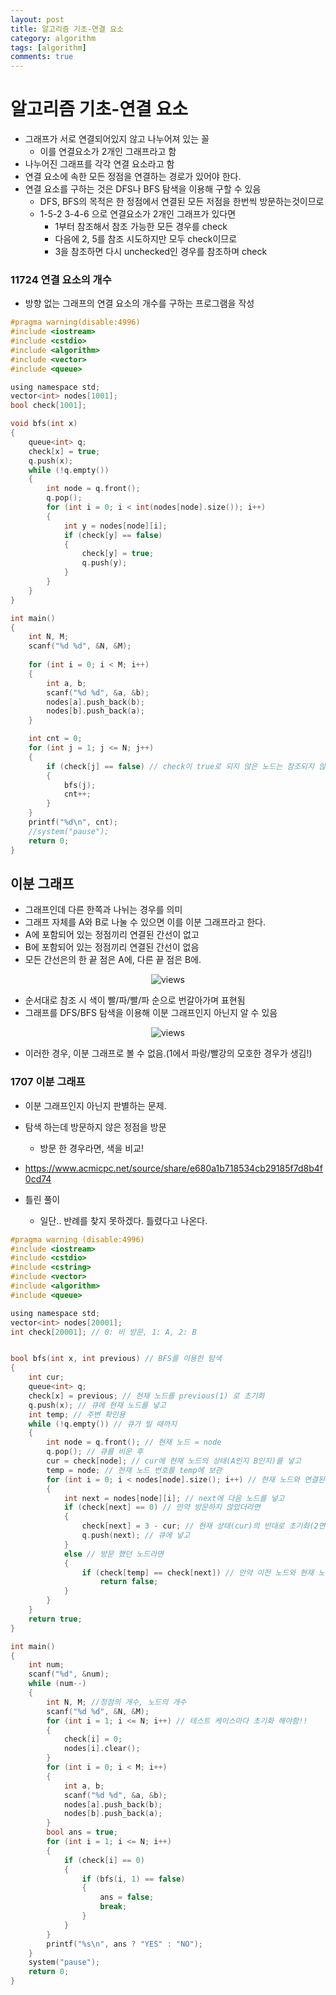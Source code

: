```yaml
---
layout: post
title: 알고리즘 기초-연결 요소
category: algorithm
tags: [algorithm]
comments: true
---
```


# 알고리즘 기초-연결 요소
- 그래프가 서로 연결되어있지 않고 나누어져 있는 꼴
  - 이를 연결요소가 2개인 그래프라고 함
- 나누어진 그래프를 각각 연결 요소라고 함
- 연결 요소에 속한 모든 정점을 연결하는 경로가 있어야 한다.
- 연결 요소를 구하는 것은 DFS나 BFS 탐색을 이용해 구할 수 있음
  - DFS, BFS의 목적은 한 정점에서 연결된 모든 저점을 한번씩 방문하는것이므로
  - 1-5-2 3-4-6 으로 연결요소가 2개인 그래프가 있다면
    - 1부터 참조해서 참조 가능한 모든 경우를 check
    - 다음에 2, 5를 참조 시도하지만 모두 check이므로
    - 3을 참조하면 다시 unchecked인 경우를 참조하며 check

### 11724 연결 요소의 개수
- 방향 없는 그래프의 연결 요소의 개수를 구하는 프로그램을 작성

```c
#pragma warning(disable:4996)
#include <iostream>
#include <cstdio>
#include <algorithm>
#include <vector>
#include <queue>

using namespace std;
vector<int> nodes[1001];
bool check[1001];

void bfs(int x)
{
	queue<int> q;
	check[x] = true;
	q.push(x);
	while (!q.empty())
	{
		int node = q.front();
		q.pop();
		for (int i = 0; i < int(nodes[node].size()); i++)
		{
			int y = nodes[node][i];
			if (check[y] == false)
			{
				check[y] = true;
				q.push(y);
			}
		}
	}
}

int main()
{
	int N, M;
	scanf("%d %d", &N, &M);
	
	for (int i = 0; i < M; i++)
	{
		int a, b;
		scanf("%d %d", &a, &b);
		nodes[a].push_back(b);
		nodes[b].push_back(a);
	}

	int cnt = 0;
	for (int j = 1; j <= N; j++)
	{
		if (check[j] == false) // check이 true로 되지 않은 노드는 참조되지 않은경우이므로 cnt를 더하고 다시 해당 노드부터 연산
		{
			bfs(j);
			cnt++;
		}
	}
	printf("%d\n", cnt);
	//system("pause");
	return 0;
}
```

## 이분 그래프
- 그래프인데 다른 한쪽과 나뉘는 경우를 의미
- 그래프 자체를 A와 B로 나눌 수 있으면 이를 이분 그래프라고 한다.
- A에 포함되어 있는 정점끼리 연결된 간선이 없고
- B에 포함되어 있는 정점끼리 연결된 간선이 없음
- 모든 간선은의 한 끝 점은 A에, 다른 끝 점은 B에.

<center>
<figure>
<img src="/assets/post_img/algorithm/2019-09-21-algorithm6/fig1.PNG" alt="views">
<figcaption> </figcaption>
</figure>
</center>

- 순서대로 참조 시 색이 빨/파/빨/파 순으로 번갈아가며 표현됨
- 그래프를 DFS/BFS 탐색을 이용해 이분 그래프인지 아닌지 알 수 있음

<center>
<figure>
<img src="/assets/post_img/algorithm/2019-09-21-algorithm6/fig2.PNG" alt="views">
<figcaption> </figcaption>
</figure>
</center>

- 이러한 경우, 이분 그래프로 볼 수 없음.(1에서 파랑/빨강의 모호한 경우가 생김!)

### 1707 이분 그래프
- 이분 그래프인지 아닌지 판별하는 문제.
- 탐색 하는데 방문하지 않은 정점을 방문
  - 방문 한 경우라면, 색을 비교!
- https://www.acmicpc.net/source/share/e680a1b718534cb29185f7d8b4f0cd74

- 틀린 풀이
  - 일단.. 반례를 찾지 못하겠다. 틀렸다고 나온다.

```c
#pragma warning (disable:4996)
#include <iostream>
#include <cstdio>
#include <cstring>
#include <vector>
#include <algorithm>
#include <queue>

using namespace std;
vector<int> nodes[20001];
int check[20001]; // 0: 비 방문, 1: A, 2: B


bool bfs(int x, int previous) // BFS를 이용한 탐색
{
	int cur;
	queue<int> q;
	check[x] = previous; // 현재 노드를 previous(1) 로 초기화
	q.push(x); // 큐에 현재 노드를 넣고
	int temp; // 주변 확인용
	while (!q.empty()) // 큐가 빌 때까지
	{
		int node = q.front(); // 현재 노드 = node
		q.pop(); // 큐를 비운 후
		cur = check[node]; // cur에 현재 노드의 상태(A인지 B인지)를 넣고
		temp = node; // 현재 노드 번호를 temp에 보관
		for (int i = 0; i < nodes[node].size(); i++) // 현재 노드와 연결된 노드들과 연산
		{
			int next = nodes[node][i]; // next에 다음 노드를 넣고
			if (check[next] == 0) // 만약 방문하지 않았더라면
			{
				check[next] = 3 - cur; // 현재 상태(cur)의 반대로 초기화(2면 1, 1이면 2)
				q.push(next); // 큐에 넣고
			}
			else // 방문 했던 노드라면
			{
				if (check[temp] == check[next]) // 만약 이전 노드와 현재 노드가 같은 그룹이라면 false
					return false;
			}
		}
	}
	return true;
}

int main()
{
	int num;
	scanf("%d", &num);
	while (num--)
	{
		int N, M; //정점의 개수, 노드의 개수
		scanf("%d %d", &N, &M);
		for (int i = 1; i <= N; i++) // 테스트 케이스마다 초기화 해야함!!
		{
			check[i] = 0;
			nodes[i].clear();
		}
		for (int i = 0; i < M; i++)
		{
			int a, b;
			scanf("%d %d", &a, &b);
			nodes[a].push_back(b);
			nodes[b].push_back(a);
		}
		bool ans = true;
		for (int i = 1; i <= N; i++)
		{
			if (check[i] == 0)
			{
				if (bfs(i, 1) == false)
				{
					ans = false;
					break;
				}
			}
		}
		printf("%s\n", ans ? "YES" : "NO");
	}
	system("pause");
	return 0;
}
```
